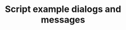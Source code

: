 ---
layout: article
title: Script example dialogs and messages
description: 
  - This board shows a Scripting Example for Dialogs and Messages 
lang: en
weight: 50
isDraft: false
ref: Script_Dialogs_and_Messages
category:
  - Script
  - Scripting
image: Script_Dialogs_and_Messages_EN.png
download: Script_Dialogs_and_Messages_EN.pbmx
overview_description:
overview_benefits:
overview_data_sources:
---